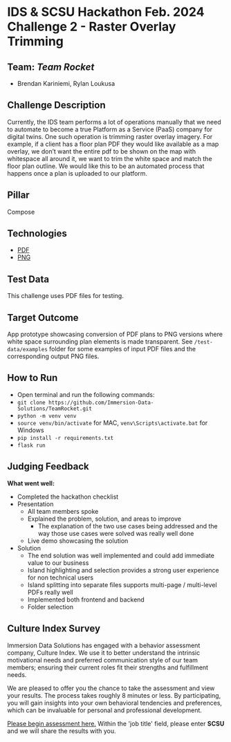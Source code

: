 # IDS & SCSU Hackathon Feb. 2024 Challenge 2 - Raster Overlay Trimming

## Team: *Team Rocket*
 - Brendan Kariniemi, Rylan Loukusa

## Challenge Description
Currently, the IDS team performs a lot of operations manually that we need to automate to become a true Platform as a Service (PaaS) company for digital twins. One such operation is trimming raster overlay imagery. For example, if a client has a floor plan PDF they would like available as a map overlay, we don’t want the entire pdf to be shown on the map with whitespace all around it, we want to trim the white space and match the floor plan outline. We would like this to be an automated process that happens once a plan is uploaded to our platform.

## Pillar
Compose

## Technologies
 - [PDF](https://www.adobe.com/acrobat/about-adobe-pdf.html)
 - [PNG](https://shorthand.com/the-craft/what-is-a-png-file/index.html)

## Test Data
This challenge uses PDF files for testing.

## Target Outcome
App prototype showcasing conversion of PDF plans to PNG versions where white space surrounding plan elements is made transparent. See `/test-data/examples` folder for some examples of input PDF files and the corresponding output PNG files.

## How to Run
- Open terminal and run the following commands:
- `git clone https://github.com/Immersion-Data-Solutions/TeamRocket.git`
- `python -m venv venv`
- `source venv/bin/activate` for MAC, `venv\Scripts\activate.bat` for Windows
- `pip install -r requirements.txt`
- `flask run`


## Judging Feedback
**What went well:**
-   Completed the hackathon checklist
-   Presentation
    -   All team members spoke
    -   Explained the problem, solution, and areas to improve
        -   The explanation of the two use cases being addressed and the way those use cases were solved was really well done
    -   Live demo showcasing the solution
-   Solution
    -   The end solution was well implemented and could add immediate value to our business
    -   Island highlighting and selection provides a strong user experience for non technical users
    -   Island splitting into separate files supports multi-page / multi-level PDFs really well
    -   Implemented both frontend and backend
    -   Folder selection


## Culture Index Survey
Immersion Data Solutions has engaged with a behavior assessment company, Culture Index. We use it to better understand the intrinsic motivational needs and preferred communication style of our team members; ensuring their current roles fit their strengths and fulfillment needs.

We are pleased to offer you the chance to take the assessment and view your results. The process takes roughly 8 minutes or less. By participating, you will gain insights into your own behavioral tendencies and preferences, which can be invaluable for personal and professional development.

[Please begin assessment here.](https://surveys.cultureindex.com/s/jytaqq125Q/48857) Within the 'job title' field, please enter  **SCSU**  and we will share the results with you.